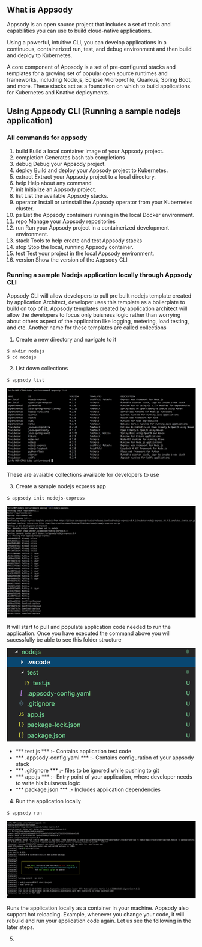 ## What is Appsody

Appsody is an open source project that includes a set of tools and capabilities you can use to build cloud-native applications.

Using a powerful, intuitive CLI, you can develop applications in a continuous, containerized run, test, and debug environment and then build and deploy to Kubernetes.

A core component of Appsody is a set of pre-configured stacks and templates for a growing set of popular open source runtimes and frameworks, including Node.js, Eclipse Microprofile, Quarkus, Spring Boot, and more. These stacks act as a foundation on which to build applications for Kubernetes and Knative deployments.

## Using Appsody CLI (Running a sample nodejs application)

### All commands for appsody 

1. build       Build a local container image of your Appsody project.
2. completion  Generates bash tab completions
3. debug       Debug your Appsody project.
4. deploy      Build and deploy your Appsody project to Kubernetes.
5. extract     Extract your Appsody project to a local directory.
6. help        Help about any command
7. init        Initialize an Appsody project.
8. list        List the available Appsody stacks.
9. operator    Install or uninstall the Appsody operator from your Kubernetes cluster.
10. ps          List the Appsody containers running in the local Docker environment.
11. repo        Manage your Appsody repositories
12. run         Run your Appsody project in a containerized development environment.
13. stack       Tools to help create and test Appsody stacks
14. stop        Stop the local, running Appsody container.
15. test        Test your project in the local Appsody environment.
16. version     Show the version of the Appsody CLI

### Running a sample Nodejs application locally through Appsody CLI

Appsody CLI will allow developers to pull pre built nodejs template created by application Architect, developer uses this template as a boilerplate to build on top of it. Appsody templates created by application architect will allow the developers to focus only buisness logic rather than worrying about others aspect of the application like logging, metering, load testing, and etc. Another name for these templates are called collections

1. Create a new directory and navigate to it
```
$ mkdir nodejs
$ cd nodejs
```

2. List down collections
```
$ appsody list
```

![1](images/1.png)

These are avaiable collections available for developers to use

3. Create a sample nodejs express app

```
$ appsody init nodejs-express
```
![2](images/2.png)

It will start to pull and populate application code needed to run the application. Once you have executed the command above you will sucessfully be able to see this folder structure 

![3](images/3.png)

* *** test.js *** :- Contains application test code 
* *** .appsody-config.yaml *** :- Contains configuration of your appsody stack
* *** .gitignore *** :- files to be ignored while pushing to git
* *** app.js *** :- Entry point of your application, where developer needs to write his buisness logic 
* *** package.json *** :- Includes application dependencies

4. Run the application locally

```
$ appsody run 
```

![4](images/4.png)

Runs the application locally as a container in your machine. Appsody also support hot reloading. Example, whenever you change your code, it will rebuild and run your application code again. Let us see the following in the later steps.

5. 
